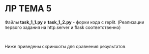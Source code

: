 # ЛР ТЕМА 5

<p>Файлы <b>task_1_1.py</b> и <b>task_1_2.py</b> - форки кода с replit. (Реализации первого задания на http.server и flask соответственно)</p>
<br/>
<p>Ниже приведены скриншоты для сравнения результатов</p>
